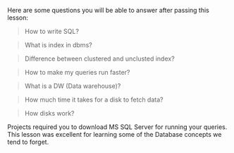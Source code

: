 Here are some questions you will be able to answer after passing this lesson:

> How to write SQL?

> What is index in dbms?

> Difference between clustered and unclusted index?

> How to make my queries run faster?

> What is a DW (Data warehouse)?

> How much time it takes for a disk to fetch data?

> How disks work?


Projects required you to download MS SQL Server for running your queries.
This lesson was excellent for learning some of the Database concepts we tend to forget.
